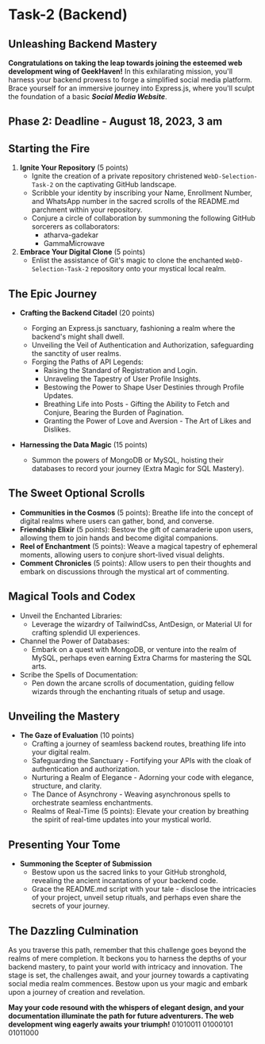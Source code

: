 # Task-2 (Backend)

## Unleashing Backend Mastery

**Congratulations on taking the leap towards joining the esteemed web development wing of GeekHaven!** In this exhilarating mission, you'll harness your backend prowess to forge a simplified social media platform. Brace yourself for an immersive journey into Express.js, where you'll sculpt the foundation of a basic ***Social Media Website***.

## Phase 2: Deadline - August 18, 2023, 3 am

## Starting the Fire

1. **Ignite Your Repository** (5 points)
   - Ignite the creation of a private repository christened `WebD-Selection-Task-2` on the captivating GitHub landscape.
   - Scribble your identity by inscribing your Name, Enrollment Number, and WhatsApp number in the sacred scrolls of the README.md parchment within your repository.
   - Conjure a circle of collaboration by summoning the following GitHub sorcerers as collaborators:
     - atharva-gadekar
     - GammaMicrowave
1. **Embrace Your Digital Clone** (5 points)
   - Enlist the assistance of Git's magic to clone the enchanted `WebD-Selection-Task-2` repository onto your mystical local realm.

## The Epic Journey

- **Crafting the Backend Citadel** (20 points)
   - Forging an Express.js sanctuary, fashioning a realm where the backend's might shall dwell.
   - Unveiling the Veil of Authentication and Authorization, safeguarding the sanctity of user realms.
   - Forging the Paths of API Legends:
     - Raising the Standard of Registration and Login.
     - Unraveling the Tapestry of User Profile Insights.
     - Bestowing the Power to Shape User Destinies through Profile Updates.
     - Breathing Life into Posts - Gifting the Ability to Fetch and Conjure, Bearing the Burden of Pagination.
     - Granting the Power of Love and Aversion - The Art of Likes and Dislikes.

- **Harnessing the Data Magic** (15 points)
   - Summon the powers of MongoDB or MySQL, hoisting their databases to record your journey (Extra Magic for SQL Mastery).

## The Sweet Optional Scrolls

- **Communities in the Cosmos** (5 points): Breathe life into the concept of digital realms where users can gather, bond, and converse.
- **Friendship Elixir** (5 points): Bestow the gift of camaraderie upon users, allowing them to join hands and become digital companions.
- **Reel of Enchantment** (5 points): Weave a magical tapestry of ephemeral moments, allowing users to conjure short-lived visual delights.
- **Comment Chronicles** (5 points): Allow users to pen their thoughts and embark on discussions through the mystical art of commenting.

## Magical Tools and Codex

- Unveil the Enchanted Libraries:
  - Leverage the wizardry of TailwindCss, AntDesign, or Material UI for crafting splendid UI experiences.
- Channel the Power of Databases:
  - Embark on a quest with MongoDB, or venture into the realm of MySQL, perhaps even earning Extra Charms for mastering the SQL arts.
- Scribe the Spells of Documentation:
  - Pen down the arcane scrolls of documentation, guiding fellow wizards through the enchanting rituals of setup and usage.

## Unveiling the Mastery

- **The Gaze of Evaluation** (10 points)
   - Crafting a journey of seamless backend routes, breathing life into your digital realm.
   - Safeguarding the Sanctuary - Fortifying your APIs with the cloak of authentication and authorization.
   - Nurturing a Realm of Elegance - Adorning your code with elegance, structure, and clarity.
   - The Dance of Asynchrony - Weaving asynchronous spells to orchestrate seamless enchantments.
   - Realms of Real-Time (5 points): Elevate your creation by breathing the spirit of real-time updates into your mystical world.

## Presenting Your Tome

- **Summoning the Scepter of Submission**
   - Bestow upon us the sacred links to your GitHub stronghold, revealing the ancient incantations of your backend code.
   - Grace the README.md script with your tale - disclose the intricacies of your project, unveil setup rituals, and perhaps even share the secrets of your journey.

## The Dazzling Culmination

As you traverse this path, remember that this challenge goes beyond the realms of mere completion. It beckons you to harness the depths of your backend mastery, to paint your world with intricacy and innovation. The stage is set, the challenges await, and your journey towards a captivating social media realm commences. Bestow upon us your magic and embark upon a journey of creation and revelation. 

**May your code resound with the whispers of elegant design, and your documentation illuminate the path for future adventurers. The web development wing eagerly awaits your triumph!** 01010011 01000101 01011000
